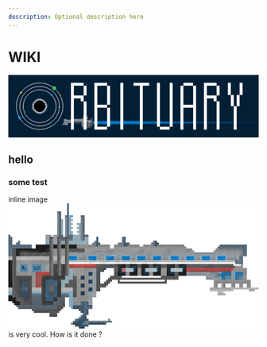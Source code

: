```yaml
---
description: Optional description here
---
```


# WIKI
![](_assets/banner.png)
## hello

### some test



inline image  ![](_assets/u1.png)   is very cool. How is it done ?

